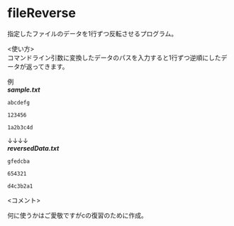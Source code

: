 # fileReverse
指定したファイルのデータを1行ずつ反転させるプログラム。


<使い方><br>
コマンドライン引数に変換したデータのパスを入力すると1行ずつ逆順にしたデータが返ってきます。

例<br>
***sample.txt***
```　
abcdefg

123456

1a2b3c4d
```
↓↓↓↓<br>
***reversedData.txt***
```　
gfedcba

654321

d4c3b2a1

```
<コメント><br>

何に使うかはご愛敬ですがcの復習のために作成。
